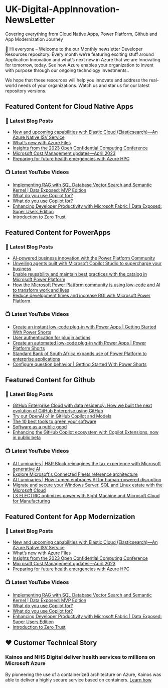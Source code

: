 # UK-Digital-AppInnovation-NewsLetter

Covering everything from Cloud Native Apps, Power Platform, Github and App Modernization Journey

👋 Hi everyone – Welcome to the our Monthly newsletter Developer Resources repository. Every month we’re featuring exciting stuff around Application Innovation and what’s next new in Azure that we are Innovating for tomorrow, today. See how Azure enables your organization to invent with purpose through our ongoing technology investments..


We hope that these resources will help you innovate and address the real-world needs of your organizations. Watch us and star us for our latest repository versions.

## Featured Content for Cloud Native Apps


### 📝 Latest Blog Posts

    
<!-- BLOGCNA:START -->
- [New and upcoming capabilities with Elastic Cloud (Elasticsearch)—An Azure Native ISV Service](https://azure.microsoft.com/blog/new-and-upcoming-capabilities-with-elastic-cloud-elasticsearch-an-azure-native-isv-service/)
- [What’s new with Azure Files](https://azure.microsoft.com/blog/what-s-new-with-azure-files/)
- [Insights from the 2023 Open Confidential Computing Conference](https://azure.microsoft.com/blog/insights-from-the-2023-open-confidential-computing-conference/)
- [Microsoft Cost Management updates—April 2023](https://azure.microsoft.com/blog/microsoft-cost-management-updates-april-2023/)
- [Preparing for future health emergencies with Azure HPC ](https://azure.microsoft.com/blog/preparing-for-future-health-emergencies-with-azure-hpc/)
<!-- BLOGCNA:END -->

### 📺 Latest YouTube Videos

 
<!-- YOUTUBECNA:START -->
- [Implementing RAG with SQL Database Vector Search and Semantic Kernel | Data Exposed: MVP Edition](https://www.youtube.com/watch?v=Xjj02G8QlUE)
- [What do you use Copilot for?](https://www.youtube.com/watch?v=Vmauy4vBehU)
- [What do you use Copilot for?](https://www.youtube.com/watch?v=Z0abk6-BFUs)
- [Enhancing Developer Productivity with Microsoft Fabric | Data Exposed: Super Users Edition](https://www.youtube.com/watch?v=hWvhZaOqqzU)
- [Introduction to Zero Trust](https://www.youtube.com/watch?v=Vqd0rFZlU68)
<!-- YOUTUBECNA:END -->

##  Featured Content for PowerApps
### 📝 Latest Blog Posts
<!-- BLOGPOWER:START -->
- [AI-powered business innovation with the Power Platform Community](https://www.microsoft.com/en-us/power-platform/blog/2024/09/18/ai-powered-business-innovation-with-the-power-platform-community/)
- [Unveiling agents built with Microsoft Copilot Studio to supercharge your business](https://www.microsoft.com/en-us/microsoft-copilot/blog/copilot-studio/unveiling-copilot-agents-built-with-microsoft-copilot-studio-to-supercharge-your-business/)
- [Enable reusability and maintain best practices with the catalog in Microsoft Power Platform](https://www.microsoft.com/en-us/power-platform/blog/2024/09/11/enable-reusability-and-maintain-best-practices-with-the-catalog-in-microsoft-power-platform/)
- [How the Microsoft Power Platform community is using low-code and AI to transform work and lives](https://www.microsoft.com/en-us/power-platform/blog/2024/09/10/how-the-microsoft-power-platform-community-is-using-low-code-and-ai-to-transform-work-and-lives/)
- [Reduce development times and increase ROI with Microsoft Power Platform ](https://www.microsoft.com/en-us/power-platform/blog/2024/09/03/reduce-development-times-and-increase-roi-with-microsoft-power-platform/)
<!-- BLOGPOWER:END -->
 ### 📺 Latest YouTube Videos
    
<!-- YOUTUBEPOWER:START -->
- [Create an instant low-code plug-in with Power Apps | Getting Started With Power Shorts](https://www.youtube.com/watch?v=2Bj57PiUr0E)
- [User authentication for plugin actions](https://www.youtube.com/watch?v=atwrXTgJvCk)
- [Create an automated low-code plug-in with Power Apps | Power Platform Shorts](https://www.youtube.com/watch?v=hwqVochKJJA)
- [Standard Bank of South Africa expands use of Power Platform to enterprise applications](https://www.youtube.com/watch?v=CdxKDaNjLgE)
- [Configure question behavior | Getting Started With Power Shorts](https://www.youtube.com/watch?v=cRAXiXhxNEY)
<!-- YOUTUBEPOWER:END -->

##  Featured Content for Github
### 📝 Latest Blog Posts
<!-- BLOGGITHUB:START -->
- [GitHub Enterprise Cloud with data residency: How we built the next evolution of GitHub Enterprise using GitHub](https://github.blog/engineering/engineering-principles/github-enterprise-cloud-with-data-residency/)
- [Try out OpenAI o1 in GitHub Copilot and Models](https://github.blog/news-insights/product-news/try-out-openai-o1-in-github-copilot-and-models/)
- [The 10 best tools to green your software](https://github.blog/open-source/social-impact/the-10-best-tools-to-green-your-software/)
- [Software as a public good](https://github.blog/open-source/social-impact/software-as-a-public-good/)
- [Enhancing the GitHub Copilot ecosystem with Copilot Extensions, now in public beta](https://github.blog/news-insights/product-news/enhancing-the-github-copilot-ecosystem-with-copilot-extensions-now-in-public-beta/)
<!-- BLOGGITHUB:END -->
### 📺 Latest YouTube Videos
<!-- YOUTUBEGITHUB:START -->
- [AI Luminaries | H&amp;R Block reimagines the tax experience with Microsoft generative AI](https://www.youtube.com/watch?v=Qc9bIoOc1Ps)
- [Explore Microsoft&#39;s Connected Fleets reference architecture](https://www.youtube.com/watch?v=EdVX9IEk2DI)
- [AI Luminaries | How Lumen embraces AI for human-powered disruption](https://www.youtube.com/watch?v=AHCH4eVZrp8)
- [Migrate and secure your Windows Server, SQL and Linux estate with the Microsoft Cloud](https://www.youtube.com/watch?v=3cs5WTB1cHQ)
- [LS ELECTRIC optimizes power with Sight Machine and Microsoft Cloud for Manufacturing](https://www.youtube.com/watch?v=AtwO3wILvRc)
<!-- YOUTUBEGITHUB:END -->
##  Featured Content for App Modernization
### 📝 Latest Blog Posts
<!-- BLOGAPPMOD:START -->
- [New and upcoming capabilities with Elastic Cloud (Elasticsearch)—An Azure Native ISV Service](https://azure.microsoft.com/blog/new-and-upcoming-capabilities-with-elastic-cloud-elasticsearch-an-azure-native-isv-service/)
- [What’s new with Azure Files](https://azure.microsoft.com/blog/what-s-new-with-azure-files/)
- [Insights from the 2023 Open Confidential Computing Conference](https://azure.microsoft.com/blog/insights-from-the-2023-open-confidential-computing-conference/)
- [Microsoft Cost Management updates—April 2023](https://azure.microsoft.com/blog/microsoft-cost-management-updates-april-2023/)
- [Preparing for future health emergencies with Azure HPC ](https://azure.microsoft.com/blog/preparing-for-future-health-emergencies-with-azure-hpc/)
<!-- BLOGAPPMOD:END -->
### 📺 Latest YouTube Videos
<!-- YOUTUBEAPPMOD:START -->
- [Implementing RAG with SQL Database Vector Search and Semantic Kernel | Data Exposed: MVP Edition](https://www.youtube.com/watch?v=Xjj02G8QlUE)
- [What do you use Copilot for?](https://www.youtube.com/watch?v=Vmauy4vBehU)
- [What do you use Copilot for?](https://www.youtube.com/watch?v=Z0abk6-BFUs)
- [Enhancing Developer Productivity with Microsoft Fabric | Data Exposed: Super Users Edition](https://www.youtube.com/watch?v=hWvhZaOqqzU)
- [Introduction to Zero Trust](https://www.youtube.com/watch?v=Vqd0rFZlU68)
<!-- YOUTUBEAPPMOD:END -->


## ♥️ Customer Technical Story 

### Kainos and NHS Digital deliver health services to millions on Microsoft Azure

By pioneering the use of a containerized architecture on Azure, Kainos was able to deliver a highly secure service based on containers. [Learn how](https://customers.microsoft.com/en-us/story/1368348549535774520-kainos-and-nhs-digital-deliver-health-services-to-millions-on-microsoft-azure)

